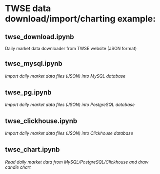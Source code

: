 # TWSE data download/import/charting example:

## twse_download.ipynb
Daily market data downloader from TWSE website (JSON format)

## twse_mysql.ipynb
###### Import daily market data files (JSON) into MySQL database

## twse_pg.ipynb
###### Import daily market data files (JSON) into PostgreSQL database

## twse_clickhouse.ipynb
###### Import daily market data files (JSON) into Clickhouse database

## twse_chart.ipynb
###### Read daily market data from MySQL/PostgreSQL/Clickhouse and draw candle chart
